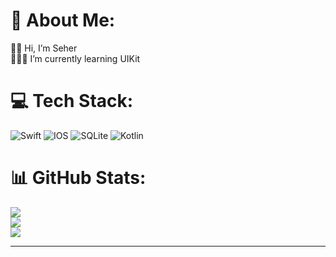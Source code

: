 # 💫 About Me:
👋🏻 Hi, I’m Seher<br>👩🏼‍💻 I’m currently learning UIKit <br>


# 💻 Tech Stack:
![Swift](https://img.shields.io/badge/swift-F54A2A?style=for-the-badge&logo=swift&logoColor=white) ![IOS](https://img.shields.io/badge/IOS-%2320232a.svg?style=for-the-badge&logo=apple&logoColor=white) ![SQLite](https://img.shields.io/badge/sqlite-%2307405e.svg?style=for-the-badge&logo=sqlite&logoColor=white) ![Kotlin](https://img.shields.io/badge/kotlin-%230095D5.svg?style=for-the-badge&logo=kotlin&logoColor=white)
# 📊 GitHub Stats:
![](https://github-readme-stats.vercel.app/api?username=seherkose&theme=dark&hide_border=false&include_all_commits=false&count_private=false)<br/>
![](https://github-readme-streak-stats.herokuapp.com/?user=seherkose&theme=dark&hide_border=false)<br/>
![](https://github-readme-stats.vercel.app/api/top-langs/?username=seherkose&theme=dark&hide_border=false&include_all_commits=false&count_private=false&layout=compact)

---



